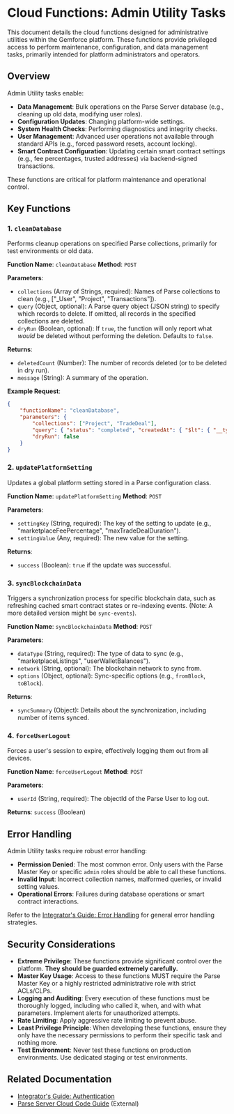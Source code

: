 # Cloud Functions: Admin Utility Tasks

This document details the cloud functions designed for administrative utilities within the Gemforce platform. These functions provide privileged access to perform maintenance, configuration, and data management tasks, primarily intended for platform administrators and operators.

## Overview

Admin Utility tasks enable:

-   **Data Management**: Bulk operations on the Parse Server database (e.g., cleaning up old data, modifying user roles).
-   **Configuration Updates**: Changing platform-wide settings.
-   **System Health Checks**: Performing diagnostics and integrity checks.
-   **User Management**: Advanced user operations not available through standard APIs (e.g., forced password resets, account locking).
-   **Smart Contract Configuration**: Updating certain smart contract settings (e.g., fee percentages, trusted addresses) via backend-signed transactions.

These functions are critical for platform maintenance and operational control.

## Key Functions

### 1. `cleanDatabase`

Performs cleanup operations on specified Parse collections, primarily for test environments or old data.

**Function Name**: `cleanDatabase`
**Method**: `POST`

**Parameters**:

-   `collections` (Array of Strings, required): Names of Parse collections to clean (e.g., ["_User", "Project", "Transactions"]).
-   `query` (Object, optional): A Parse query object (JSON string) to specify which records to delete. If omitted, all records in the specified collections are deleted.
-   `dryRun` (Boolean, optional): If `true`, the function will only report what *would* be deleted without performing the deletion. Defaults to `false`.

**Returns**:

-   `deletedCount` (Number): The number of records deleted (or to be deleted in dry run).
-   `message` (String): A summary of the operation.

**Example Request**:

```json
{
    "functionName": "cleanDatabase",
    "parameters": {
        "collections": ["Project", "TradeDeal"],
        "query": { "status": "completed", "createdAt": { "$lt": { "__type": "Date", "iso": "2024-01-01T00:00:00.000Z" } } },
        "dryRun": false
    }
}
```

### 2. `updatePlatformSetting`

Updates a global platform setting stored in a Parse configuration class.

**Function Name**: `updatePlatformSetting`
**Method**: `POST`

**Parameters**:

-   `settingKey` (String, required): The key of the setting to update (e.g., "marketplaceFeePercentage", "maxTradeDealDuration").
-   `settingValue` (Any, required): The new value for the setting.

**Returns**:

-   `success` (Boolean): `true` if the update was successful.

### 3. `syncBlockchainData`

Triggers a synchronization process for specific blockchain data, such as refreshing cached smart contract states or re-indexing events. (Note: A more detailed version might be `sync-events`).

**Function Name**: `syncBlockchainData`
**Method**: `POST`

**Parameters**:

-   `dataType` (String, required): The type of data to sync (e.g., "marketplaceListings", "userWalletBalances").
-   `network` (String, optional): The blockchain network to sync from.
-   `options` (Object, optional): Sync-specific options (e.g., `fromBlock`, `toBlock`).

**Returns**:

-   `syncSummary` (Object): Details about the synchronization, including number of items synced.

### 4. `forceUserLogout`

Forces a user's session to expire, effectively logging them out from all devices.

**Function Name**: `forceUserLogout`
**Method**: `POST`

**Parameters**:

-   `userId` (String, required): The objectId of the Parse User to log out.

**Returns**: `success` (Boolean)

## Error Handling

Admin Utility tasks require robust error handling:

-   **Permission Denied**: The most common error. Only users with the Parse Master Key or specific `admin` roles should be able to call these functions.
-   **Invalid Input**: Incorrect collection names, malformed queries, or invalid setting values.
-   **Operational Errors**: Failures during database operations or smart contract interactions.

Refer to the [Integrator's Guide: Error Handling](../../integrator-guide/error-handling.md) for general error handling strategies.

## Security Considerations

-   **Extreme Privilege**: These functions provide significant control over the platform. **They should be guarded extremely carefully.**
-   **Master Key Usage**: Access to these functions MUST require the Parse Master Key or a highly restricted administrative role with strict ACLs/CLPs.
-   **Logging and Auditing**: Every execution of these functions must be thoroughly logged, including who called it, when, and with what parameters. Implement alerts for unauthorized attempts.
-   **Rate Limiting**: Apply aggressive rate limiting to prevent abuse.
-   **Least Privilege Principle**: When developing these functions, ensure they only have the necessary permissions to perform their specific task and nothing more.
-   **Test Environment**: Never test these functions on production environments. Use dedicated staging or test environments.

## Related Documentation

-   [Integrator's Guide: Authentication](../../integrator-guide/authentication.md)
-   [Parse Server Cloud Code Guide](https://docs.parseplatform.org/cloudcode/guide/) (External)